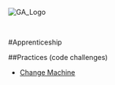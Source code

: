 ![GA_Logo](https://raw.github.com/generalassembly/ga-ruby-on-rails-for-devs/master/images/ga.png)

<br/>

#Apprenticeship

##Practices (code challenges)

- [Change Machine](https://github.com/generalassembly/apprenticeship/blob/master/code-challenges/change-machine.md)
